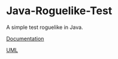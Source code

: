 # Java-Roguelike-Test
A simple test roguelike in Java.

[Documentation](https://locxar.github.io/Java-Roguelike-Test)


[UML](https://github.com/LocXar/Java-Roguelike-Test/blob/develop/uml_class_diagram.png)
